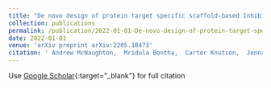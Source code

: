 ```yaml
---
title: "De novo design of protein target specific scaffold-based Inhibitors via Reinforcement Learning"
collection: publications
permalink: /publication/2022-01-01-De-novo-design-of-protein-target-specific-scaffold-based-Inhibitors-via-Reinforcement-Learning
date: 2022-01-01
venue: 'arXiv preprint arXiv:2205.10473'
citation: ' Andrew McNaughton,  Mridula Bontha,  Carter Knutson,  Jenna Pope,  Neeraj Kumar, &quot;De novo design of protein target specific scaffold-based Inhibitors via Reinforcement Learning.&quot; arXiv preprint arXiv:2205.10473, 2022.'
---
```

Use [Google Scholar](https://scholar.google.com/scholar?q=De+novo+design+of+protein+target+specific+scaffold+based+Inhibitors+via+Reinforcement+Learning){:target="_blank"} for full citation